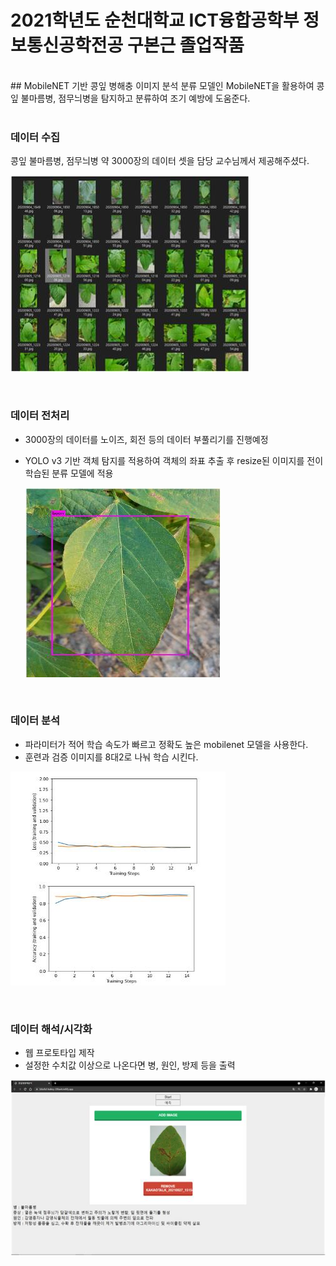 # 2021학년도 순천대학교 ICT융합공학부 정보통신공학전공 구본근 졸업작품
<br>
## MobileNET 기반 콩잎 병해충 이미지 분석
분류 모델인 MobileNET을 활용하여 콩잎 불마름병, 점무늬병을 탐지하고 분류하여 조기 예방에 도움준다.
<br>
<br>

### 데이터 수집
콩잎 불마름병, 점무늬병 약 3000장의 데이터 셋을 담당 교수님께서 제공해주셨다.

![그림01](이미지/그림01.jpg)

<br>

### 데이터 전처리

- 3000장의 데이터를 노이즈, 회전 등의 데이터 부풀리기를 진행예정

- YOLO v3 기반 객체 탐지를 적용하여 객체의 좌표 추출 후 resize된 이미지를 전이 학습된 분류 모델에 적용

  ![그림01](이미지/그림02.jpg)

  <br>

### 데이터 분석

- 파라미터가 적어 학습 속도가 빠르고 정확도 높은  mobilenet 모델을 사용한다.
- 훈련과 검증 이미지를 8대2로 나눠 학습 시킨다.

![그림01](이미지/그림03.jpg)

<br>

### 데이터 해석/시각화

- 웹 프로토타입 제작
- 설정한 수치값 이상으로 나온다면 병, 원인, 방제 등을 출력

![그림01](이미지/그림04.jpg)